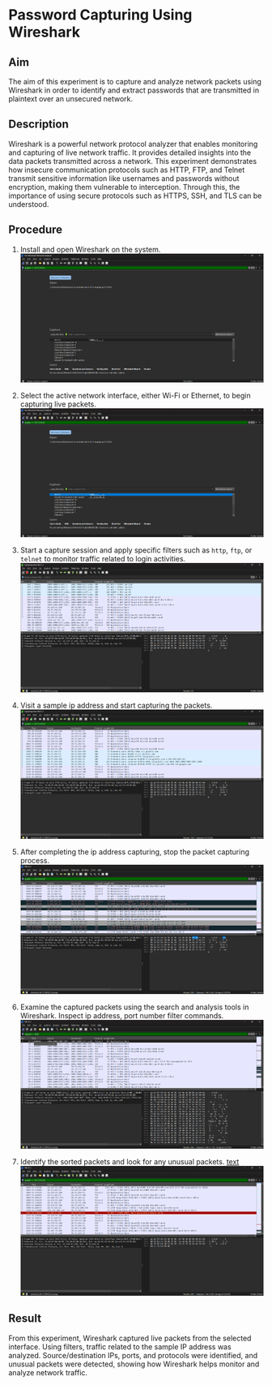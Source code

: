 # Password Capturing Using Wireshark

## Aim

The aim of this experiment is to capture and analyze network packets using Wireshark in order to identify and extract passwords that are transmitted in plaintext over an unsecured network.

## Description

Wireshark is a powerful network protocol analyzer that enables monitoring and capturing of live network traffic. It provides detailed insights into the data packets transmitted across a network. This experiment demonstrates how insecure communication protocols such as HTTP, FTP, and Telnet transmit sensitive information like usernames and passwords without encryption, making them vulnerable to interception. Through this, the importance of using secure protocols such as HTTPS, SSH, and TLS can be understood.

## Procedure

1. Install and open Wireshark on the system.
![alt text](<Screenshots/Ex3-ss/Screenshot 2025-09-03 002729.png>)

2. Select the active network interface, either Wi-Fi or Ethernet, to begin capturing live packets.
![alt text](<Screenshots/Ex3-ss/Screenshot 2025-09-03 002736.png>)

3. Start a capture session and apply specific filters such as `http`, `ftp`, or `telnet` to monitor traffic related to login activities.
![alt text](<Screenshots/Ex3-ss/Screenshot 2025-09-03 002752.png>)

4. Visit a sample ip address and start capturing the packets.
![alt text](<Screenshots/Ex3-ss/Screenshot 2025-09-03 002823.png>)

5. After completing the ip address capturing, stop the packet capturing process.
![alt text](<Screenshots/Ex3-ss/Screenshot 2025-09-03 002858.png>)

6. Examine the captured packets using the search and analysis tools in Wireshark. Inspect ip address, port number filter commands.
![alt text](<Screenshots/Ex3-ss/Screenshot 2025-09-03 003006.png>)

7. Identify the sorted packets and look for any unusual packets.
[text](Exp3.md) ![text](<Screenshots/Ex3-ss/Screenshot 2025-09-03 003036.png>)


## Result

From this experiment, Wireshark captured live packets from the selected interface. Using filters, traffic related to the sample IP address was analyzed. Source/destination IPs, ports, and protocols were identified, and unusual packets were detected, showing how Wireshark helps monitor and analyze network traffic.
